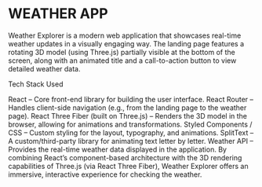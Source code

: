 # WEATHER APP

Weather Explorer is a modern web application that showcases real-time weather updates in a visually engaging way. The landing page features a rotating 3D model (using Three.js) partially visible at the bottom of the screen, along with an animated title and a call-to-action button to view detailed weather data.

Tech Stack Used

React – Core front-end library for building the user interface.
React Router – Handles client-side navigation (e.g., from the landing page to the weather page).
React Three Fiber (built on Three.js) – Renders the 3D model in the browser, allowing for animations and transformations.
Styled Components / CSS – Custom styling for the layout, typography, and animations.
SplitText – A custom/third-party library for animating text letter by letter.
Weather API – Provides the real-time weather data displayed in the application.
By combining React’s component-based architecture with the 3D rendering capabilities of Three.js (via React Three Fiber), Weather Explorer offers an immersive, interactive experience for checking the weather.